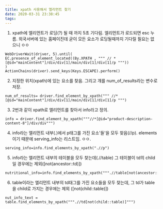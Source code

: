 ```yaml
---
title: xpath 사용해서 엘리먼트 찾기
date: 2020-03-31 23:38:45
tags:
---
```


1. xpath에 엘리먼트가 로딩(?) 될 때 까지 5초 기다림.
엘리먼트가 로드되면 esc 누름. 외국서버에 있는 홈페이진데 굳이 모든 요소가 로딩될때까지 기다릴 필요는 없으니 ㅇㅇ
~~~
WebDriverWait(driver, 5).until(
EC.presence_of_element_located((By.XPATH , """ // *[@id="mainContent"]/div/div[1]/main/div[1]/div[1]/p """))
)
ActionChains(driver).send_keys(Keys.ESCAPE).perform()
~~~
2. 지정한 위치(xpath)에 있는 요소를 찾음. 그리고 걔를 num_of_results라는 변수로 저장. 
~~~
num_of_results= driver.find_element_by_xpath(""" //*[@id="mainContent"]/div/div[1]/main/div[1]/div[1]/p """)
~~~
3. 2번과 같이 xpath로 엘리먼트를 찾아서 info라고 정의.
~~~
info = driver.find_element_by_xpath("""//*[@id="product-description-content-8"]/div/div""")
~~~
4. info라는 엘리먼트 내부(.)에서 p태그를 가진 요소'들'을 모두 찾음(//p). elements이기 때문에 serving_info는 리스트임. ㅇㅇ.

~~~        
serving_info=info.find_elements_by_xpath(".//p")
~~~

5. info라는 엘리먼트 내부의 테이블을 모두 찾는데(.//table) 그 테이블이 td의 child일 경우에는 제외([not(ancestor::td)])
~~~
nutritional_info=info.find_elements_by_xpath(""".//table[not(ancestor::td)]""")
~~~
6. table이라는 엘리먼트 내부의 td태그를 가진 요소들을 모두 찾는데, 그 td가 table을 child로 가지는 경우에는 제외 ([not(child::table)])
~~~
nut_info_text = table.find_elements_by_xpath(""".//td[not(child::table)]""")
~~~